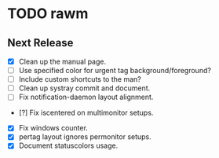 TODO rawm
=========


Next Release
------------

- [x] Clean up the manual page.
- [ ] Use specified color for urgent tag background/foreground?
- [ ] Include custom shortcuts to the man?
- [ ] Clean up systray commit and document.
- [ ] Fix notification-daemon layout alignment.
- [?] Fix iscentered on multimonitor setups.
- [x] Fix windows counter.
- [x] pertag layout ignores permonitor setups.
- [x] Document statuscolors usage.
